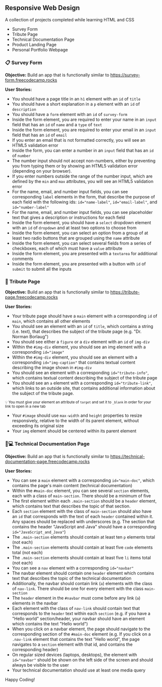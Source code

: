 ## Responsive Web Design

A collection of projects completed while learning HTML and CSS

  - Survey Form
  - Tribute Page
  - Technical Documentation Page
  - Product Landing Page
  - Personal Portfolio Webpage

### :clipboard: Survey Form

**Objective:** Build an app that is functionally similar to https://survey-form.freecodecamp.rocks

**User Stories:**
  - You should have a page title in an `h1` element with an `id` of `title`
  - You should have a short explanation in a `p` element with an `id` of `description`
  - You should have a `form` element with an `id` of `survey-form`
  - Inside the form element, you are required to enter your name in an `input` field that has an `id` of `name` and a `type` of `text`
  - Inside the form element, you are required to enter your email in an `input` field that has an `id` of `email`
  - If you enter an email that is not formatted correctly, you will see an HTML5 validation error
  - Inside the form, you can enter a number in an `input` field that has an `id` of `number`
  - The number input should not accept non-numbers, either by preventing you from typing them or by showing an HTML5 validation error (depending on your browser).
  - If you enter numbers outside the range of the number input, which are defined by the `min` and `max` attributes, you will see an HTML5 validation error
  - For the name, email, and number input fields, you can see corresponding `label` elements in the form, that describe the purpose of each field with the following ids: `id="name-label"`, `id="email-label"`, and `id="number-label"`
  - For the name, email, and number input fields, you can see placeholder text that gives a description or instructions for each field
  - Inside the form element, you should have a `select` dropdown element with an `id` of `dropdown` and at least two options to choose from
  - Inside the form element, you can select an option from a group of at least two radio buttons that are grouped using the `name` attribute
  - Inside the form element, you can select several fields from a series of checkboxes, each of which must have a `value` attribute
  - Inside the form element, you are presented with a `textarea` for additional comments
  - Inside the form element, you are presented with a button with `id` of `submit` to submit all the inputs

### :bouquet: Tribute Page

**Objective:** Build an app that is functionally similar to https://tribute-page.freecodecamp.rocks

**User Stories:**
  - Your tribute page should have a `main` element with a corresponding `id` of `main`, which contains all other elements
  - You should see an element with an `id` of `title`, which contains a string (i.e. text), that describes the subject of the tribute page (e.g. "Dr. Norman Borlaug")
  - You should see either a `figure` or a `div` element with an `id` of `img-div`
  - Within the `#img-div` element, you should see an img element with a corresponding `id="image"`
  - Within the `#img-div` element, you should see an element with a corresponding `id="img-caption"` that contains textual content describing the image shown in `#img-div`
  - You should see an element with a corresponding `id="tribute-info"`, which contains textual content describing the subject of the tribute page
  - You should see an `a` element with a corresponding `id="tribute-link"`, which links to an outside site, that contains additional information about the subject of the tribute page.

  <sub>:bulb: You must give your element an attribute of `target` and set it to `_blank` in order for your link to open in a new tab</sub>

  - Your `#image` should use `max-width` and `height` properties to resize responsively, relative to the width of its parent element, without exceeding its original size
  - Your `img` element should be centered within its parent element

### :page_facing_up::computer: Technical Documentation Page

**Objective:** Build an app that is functionally similar to https://technical-documentation-page.freecodecamp.rocks

**User Stories:**
  - You can see a `main` element with a corresponding `id="main-doc"`, which contains the page's main content (technical documentation)
  - Within the `#main-doc` element, you can see several `section` elements, each with a class of `main-section`. There should be a minimum of five
  - The first element within each `.main-section` should be a `header` element, which contains text that describes the topic of that section.
  - Each `section` element with the class of `main-section` should also have an `id` that corresponds with the text of each `header` contained within it. Any spaces should be replaced with underscores (e.g. The section that contains the header "JavaScript and Java" should have a corresponding `id="JavaScript_and_Java"`)
  - The `.main-section` elements should contain at least ten `p` elements total (not each)
  - The `.main-section` elements should contain at least five `code` elements total (not each)
  - The `.main-section` elements should contain at least five `li` items total (not each)
  - You can see a `nav` element with a corresponding `id="navbar"`
  - The navbar element should contain one `header` element which contains text that describes the topic of the technical documentation
  - Additionally, the navbar should contain link (`a`) elements with the class of `nav-link`. There should be one for every element with the class `main-section`
  - The `header` element in the `#navbar` must come before any link (`a`) elements in the navbar
  - Each element with the class of `nav-link` should contain text that corresponds to the `header` text within each `section` (e.g. if you have a "Hello world" section/header, your navbar should have an element which contains the text "Hello world")
  - When you click on a navbar element, the page should navigate to the corresponding section of the `#main-doc` element (e.g. If you click on a `.nav-link` element that contains the text "Hello world", the page navigates to a `section` element with that id, and contains the corresponding header)
  - On regular sized devices (laptops, desktops), the element with `id="navbar"` should be shown on the left side of the screen and should always be visible to the user
  - Your technical documentation should use at least one media query

Happy Coding!
